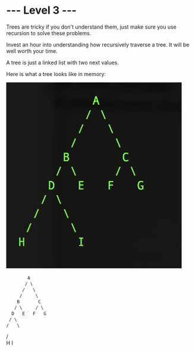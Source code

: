 # --- Level 3 ---

Trees are tricky if you don't understand them, just make sure you use recursion to solve these problems.

Invest an hour into understanding how recursively traverse a tree. It will be well worth your time.

A tree is just a linked list with two next values.

Here is what a tree looks like in memory:

![Tree](tree.png)

            A
           / \
		  /   \
		 /     \
		B       C
       / \     / \
      D   E   F   G
     / \
    /   \
   /     \
  H       I

